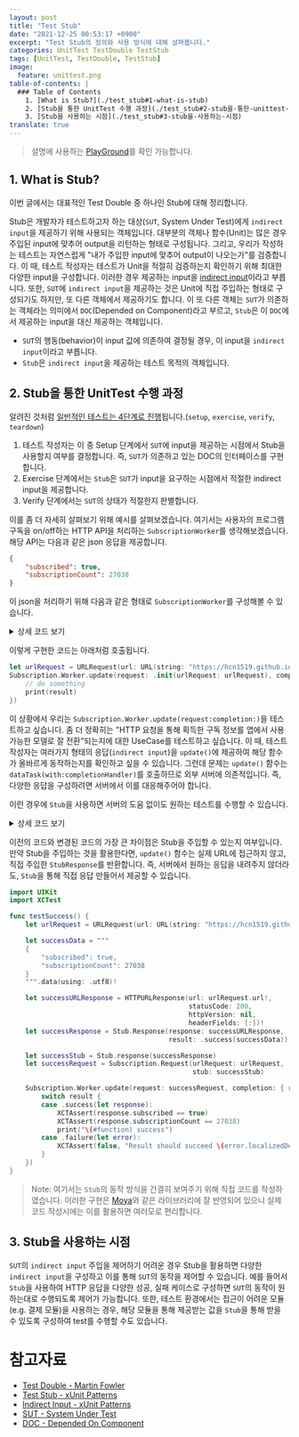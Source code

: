 ```yaml
---
layout: post
title: "Test Stub"
date: "2021-12-25 00:53:17 +0900"
excerpt: "Test Stub의 정의와 사용 방식에 대해 살펴봅니다."
categories: UnitTest TestDouble TestStub
tags: [UnitTest, TestDouble, TestStub]
image:
  feature: unittest.png
table-of-contents: |
  ### Table of Contents  
    1. [What is Stub?](./test_stub#1-what-is-stub)
    2. [Stub을 통한 UnitTest 수행 과정](./test_stub#2-stub을-통한-unittest-수행-과정)
    3. [Stub을 사용하는 시점](./test_stub#3-stub을-사용하는-시점)
translate: true
---
```


> 설명에 사용하는 [PlayGround](https://github.com/hcn1519/TestDoublePlayGround)를 확인 가능합니다.

## 1. What is Stub?

이번 글에서는 대표적인 Test Double 중 하나인 Stub에 대해 정리합니다.

Stub은 개발자가 테스트하고자 하는 대상(`SUT`, System Under Test)에게 `indirect input`을 제공하기 위해 사용되는 객체입니다. 대부분의 객체나 함수(Unit)는 많은 경우 주입된 input에 맞추어 output을 리턴하는 형태로 구성됩니다. 그리고, 우리가 작성하는 테스트는 자연스럽게 "내가 주입한 input에 맞추어 output이 나오는가"를 검증합니다. 이 때, 테스트 작성자는 테스트가 Unit을 적절히 검증하는지 확인하기 위해 최대한 다양한 input을 구성합니다. 이러한 경우 제공하는 input을 [indirect input](http://xunitpatterns.com/indirect%20input.html)이라고 부릅니다. 또한, `SUT`에 `indirect input`을 제공하는 것은 Unit에 직접 주입하는 형태로 구성되기도 하지만, 또 다른 객체에서 제공하기도 합니다. 이 또 다른 객체는 `SUT`가 의존하는 객체라는 의미에서 `DOC`(Depended on Component)라고 부르고, `Stub`은 이 `DOC`에서 제공하는 input을 대신 제공하는 객체입니다.

- `SUT`의 행동(behavior)이 input 값에 의존하여 결정될 경우, 이 input을 `indirect input`이라고 부릅니다.
- `Stub`은 `indirect input`을 제공하는 테스트 목적의 객체입니다.

## 2. Stub을 통한 UnitTest 수행 과정

알려진 것처럼 [일반적인 테스트는 4단계로 진행](https://hcn1519.github.io/articles/2021-09/unittest)됩니다.(`setup`, `exercise`, `verify`, `teardown`)

1. 테스트 작성자는 이 중 Setup 단계에서 `SUT`에 input을 제공하는 시점에서 Stub을 사용할지 여부를 결정합니다. 즉, `SUT`가 의존하고 있는 DOC의 인터페이스를 구현합니다. 
2. Exercise 단계에서는 `Stub`은 `SUT`가 input을 요구하는 시점에서 적절한 indirect input을 제공합니다.
3. Verify 단계에서는 `SUT`의 상태가 적절한지 판별합니다.

이를 좀 더 자세히 살펴보기 위해 예시를 살펴보겠습니다. 여기서는 사용자의 프로그램 구독을 on/off하는 HTTP API을 처리하는 `SubscriptionWorker`를 생각해보겠습니다. 해당 API는 다음과 같은 json 응답을 제공합니다.

```json
{
    "subscribed": true,
    "subscriptionCount": 27038
}
```

이 json을 처리하기 위해 다음과 같은 형태로 `SubscriptionWorker`를 구성해볼 수 있습니다.

<details>
    <summary>상세 코드 보기</summary>

{% highlight swift %}
protocol RequestConvertible {
    var urlRequest: URLRequest { get }
}

enum Subscription {
    enum SubscriptionError: Swift.Error {
        case unExpected(response: HTTPURLResponse)
    }

    struct Request: RequestConvertible {
        let urlRequest: URLRequest
    }

    struct Response: Decodable {
        let subscribed: Int
        let subscriptionCount: Bool
    }

    struct Worker {
        static func update(request: RequestConvertible,
                           completion: @escaping ((Result<Response, Error>) -> Void)) {

            let dataTask = URLSession(configuration: .default)
                .dataTask(with: request.urlRequest, completionHandler: { data, urlResponse, error in

                    if let error = error {
                        completion(.failure(error))
                    }
                    guard
                        let data = data,
                        let urlResponse = urlResponse as? HTTPURLResponse else {
                            return
                        }
                    switch urlResponse.statusCode {
                    case 200:
                        do {
                            let response = try JSONDecoder().decode(Response.self,
                                                                    from: data)
                            completion(.success(response))
                        } catch {
                            completion(.failure(error))
                        }
                    default:
                        completion(.failure(SubscriptionError.unExpected(response: urlResponse)))
                    }
                })
            dataTask.resume()
        }
    }
}
{% endhighlight %}

</details>

이렇게 구현한 코드는 아래처럼 호출됩니다.

```swift
let urlRequest = URLRequest(url: URL(string: "https://hcn1519.github.io")!)
Subscription.Worker.update(request: .init(urlRequest: urlRequest), completion: { result in
    // do something
    print(result)
})
```

이 상황에서 우리는 `Subscription.Worker.update(request:completion:)`을 테스트하고 싶습니다. 좀 더 정확히는 "HTTP 요청을 통해 획득한 구독 정보를 앱에서 사용 가능한 모델로 잘 전환"되는지에 대한 UseCase를 테스트하고 싶습니다. 이 때, 테스트 작성자는 여러가지 형태의 응답(`indirect input`)을 `update()`에 제공하여 해당 함수가 올바르게 동작하는지를 확인하고 싶을 수 있습니다. 그런데 문제는 `update()` 함수는 `dataTask(with:completionHandler)`를 호출하므로 외부 서버에 의존적입니다. 즉, 다양한 응답을 구성하려면 서버에서 이를 대응해주어야 합니다. 

이런 경우에 `Stub`을 사용하면 서버의 도움 없이도 원하는 테스트를 수행할 수 있습니다.

<details>
    <summary>상세 코드 보기</summary>

{% highlight swift %}
import Foundation

public protocol RequestConvertible {
    var urlRequest: URLRequest { get }
    var stub: Stub? { get }
}

public enum Stub {
    case response(Response)
    
    public struct Response {
        public let response: URLResponse
        public let result: Result<Data, Error>

        public init(response: URLResponse, result: Result<Data, Error>) {
            self.response = response
            self.result = result
        }
    }
    
    public enum Error: Swift.Error {
        case emptyStubResponse
        case statusCode(Int)
    }
}

public enum Subscription {
    public enum Error: Swift.Error {
        case unExpected(response: HTTPURLResponse)
    }
    
    public struct Request: RequestConvertible {
        public let urlRequest: URLRequest
        public var stub: Stub?

        public init(urlRequest: URLRequest, stub: Stub?) {
            self.urlRequest = urlRequest
            self.stub = stub
        }
    }
    
    public struct Response: Decodable {
        public let subscribed: Bool
        public let subscriptionCount: Int
    }
    
    public struct Worker {
        public static func update(request: Request,
                                  completion: @escaping ((Result<Response, Swift.Error>) -> Void)) {
            
            let dataTask = URLSession(configuration: .default)
                .dataTask(request: request, completionHanlder: { data, urlResponse, error in
                    
                    if let error = error {
                        completion(.failure(error))
                    }
                    guard
                        let data = data,
                        let urlResponse = urlResponse as? HTTPURLResponse else {
                            return
                        }
                    switch urlResponse.statusCode {
                    case 200:
                        do {
                            let response = try JSONDecoder().decode(Response.self,
                                                                    from: data)
                            completion(.success(response))
                        } catch {
                            completion(.failure(error))
                        }
                    default:
                        completion(.failure(Error.unExpected(response: urlResponse)))
                    }
                })
            dataTask?.resume()
        }
    }
}

extension URLSession {
    public typealias CompletionHandler = (Data?, URLResponse?, Swift.Error?) -> Void
    
    public func dataTask(request: RequestConvertible,
                         completionHanlder: @escaping CompletionHandler) -> URLSessionDataTask? {
        
        guard let stub = request.stub else {
            return dataTask(with: request.urlRequest, completionHandler: completionHanlder)
        }
        
        switch stub {
        case .response(let stubResponse):
            switch stubResponse.result {
            case .success(let data):
                completionHanlder(data, stubResponse.response, nil)
            case .failure(let error):
                completionHanlder(nil, stubResponse.response, error)
            }
        }
        return nil
    }
}
{% endhighlight %}

</details>

이전의 코드와 변경된 코드의 가장 큰 차이점은 Stub을 주입할 수 있는지 여부입니다. 만약 Stub을 주입하는 것을 활용한다면, `update()` 함수는 실제 URL에 접근하지 않고, 직접 주입한 `StubResponse`를 반환합니다. 즉, 서버에서 원하는 응답을 내려주지 않더라도, `Stub`을 통해 직접 응답 만들어서 제공할 수 있습니다.

```swift
import UIKit
import XCTest

func testSuccess() {
    let urlRequest = URLRequest(url: URL(string: "https://hcn1519.github.io")!)

    let successData = """
    {
        "subscribed": true,
        "subscriptionCount": 27038
    }
    """.data(using: .utf8)!

    let successURLResponse = HTTPURLResponse(url: urlRequest.url!,
                                             statusCode: 200,
                                             httpVersion: nil,
                                             headerFields: [:])!
    let successResponse = Stub.Response(response: successURLResponse,
                                        result: .success(successData))

    let successStub = Stub.response(successResponse)
    let successRequest = Subscription.Request(urlRequest: urlRequest,
                                              stub: successStub)

    Subscription.Worker.update(request: successRequest, completion: { result in
        switch result {
        case .success(let response):
            XCTAssert(response.subscribed == true)
            XCTAssert(response.subscriptionCount == 27038)
            print("\(#function) success")
        case .failure(let error):
            XCTAssert(false, "Result should succeed \(error.localizedDescription)")
        }
    })
}
```

> Note: 여기서는 `Stub`의 동작 방식을 간결히 보여주기 위해 직접 코드를 작성하였습니다. 이러한 구현은 [Moya](https://github.com/Moya/Moya/blob/master/docs/Testing.md)와 같은 라이브러리에 잘 반영되어 있으니 실제 코드 작성시에는 이를 활용하면 여러모로 편리합니다.

## 3. Stub을 사용하는 시점

`SUT`의 `indirect input` 주입을 제어하기 어려운 경우 Stub을 활용하면 다양한 `indirect input`을 구성하고 이를 통해 `SUT`의 동작을 제어할 수 있습니다. 예를 들어서 `Stub`을 사용하여 HTTP 응답을 다양한 성공, 실패 케이스로 구성하면 `SUT`의 동작이 원하는대로 수행되도록 제어가 가능합니다. 또한, 테스트 환경에서는 접근이 어려운 모듈(e.g. 결제 모듈)을 사용하는 경우, 해당 모듈을 통해 제공받는 값을 `Stub`을 통해 받을 수 있도록 구성하여 test를 수행할 수도 있습니다.

# 참고자료

- [Test Double - Martin Fowler](https://martinfowler.com/bliki/TestDouble.html)
- [Test Stub - xUnit Patterns](http://xunitpatterns.com/Test%20Stub.html)
- [Indirect Input - xUnit Patterns](http://xunitpatterns.com/indirect%20input.html)
- [SUT - System Under Test](http://xunitpatterns.com/SUT.html)
- [DOC - Depended On Component](http://xunitpatterns.com/DOC.html)